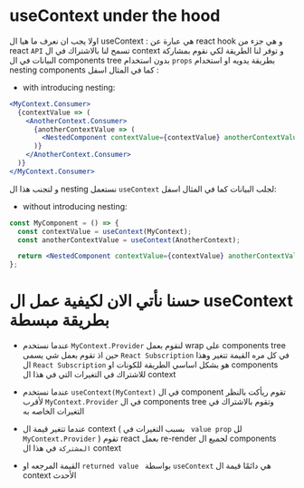 # useContext under the hood

اولا يجب ان نعرف ما هيا ال useContext : هي عبارة عن react hook و هي جزء من react `API` تسمح لنا بالاشتراك في ال context و توفر لنا الطريقة لكي نقوم بمشاركة البيانات في ال components tree بدون استخدام `props` بطريقة يدويه او استخدام nesting components كما في المثال اسفل : 


- with introducing nesting: 
```jsx
<MyContext.Consumer>
  {contextValue => (
    <AnotherContext.Consumer>
      {anotherContextValue => (
        <NestedComponent contextValue={contextValue} anotherContextValue={anotherContextValue} />
      )}
    </AnotherContext.Consumer>
  )}
</MyContext.Consumer>
 ```

و لتجنب هذا ال nesting نستعمل `useContext` لجلب البيانات كما في المثال اسفل: 
- without introducing nesting: 
```jsx
const MyComponent = () => {
  const contextValue = useContext(MyContext);
  const anotherContextValue = useContext(AnotherContext);

  return <NestedComponent contextValue={contextValue} anotherContextValue={anotherContextValue} />;
};
```

# حسنا نأتي الان لكيفية عمل ال useContext بطريقة مبسطة

- عندما نستخدم `MyContext.Provider` لنقوم بعمل wrap على components tree حين اذ تقوم بعمل شي يسمى `React Subscription` في كل مره القيمة تتغير وهذا ال `React Subscription` هو بشكل اساسي الطريقة للكونات او components للاشتراك في التغيرات التي في هذا ال context

- عندما نستخدم  `useContext(MyContext)` في ال component تقوم ريأكت بالنظر لأقرب `MyContext.Provider` في ال components tree وتقوم بالاشتراك في التغيرات الخاصه به

- عندما تتغير قيمة ال context  ( بسبب التغيرات في ` value prop` لل `MyContext.Provider` ) تقوم react بعمل re-render لجميع ال components `المشتركة` في هذا ال context

- القيمة المرجعه او `returned value ` بواسطة `useContext` هي دائمًا قيمة ال context الأحدث
